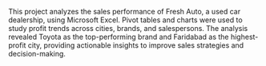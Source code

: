 This project analyzes the sales performance of Fresh Auto, a used car dealership, using Microsoft Excel. Pivot tables and charts were used to study profit trends across cities, brands, and salespersons. The analysis revealed Toyota as the top-performing brand and Faridabad as the highest-profit city, providing actionable insights to improve sales strategies and decision-making.
